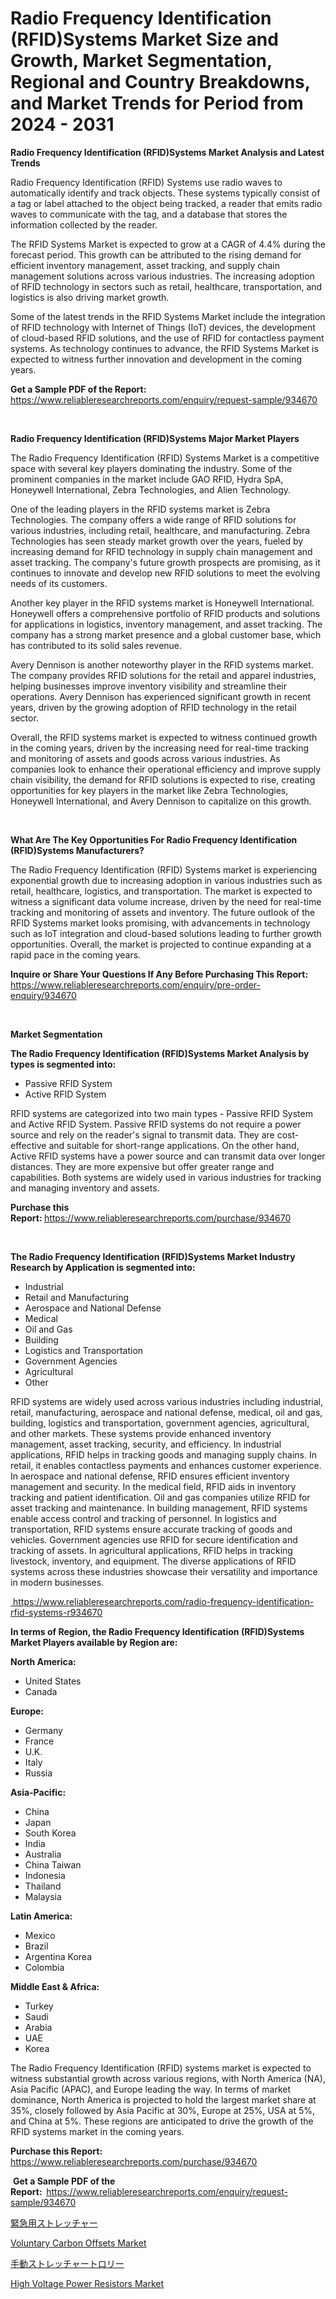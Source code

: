 <p><h1>Radio Frequency Identification (RFID)Systems Market Size and Growth, Market Segmentation, Regional and Country Breakdowns, and Market Trends for Period from 2024 -  2031</h1></p><p><strong>Radio Frequency Identification (RFID)Systems Market Analysis and Latest Trends</strong></p>
<p><p>Radio Frequency Identification (RFID) Systems use radio waves to automatically identify and track objects. These systems typically consist of a tag or label attached to the object being tracked, a reader that emits radio waves to communicate with the tag, and a database that stores the information collected by the reader.</p><p>The RFID Systems Market is expected to grow at a CAGR of 4.4% during the forecast period. This growth can be attributed to the rising demand for efficient inventory management, asset tracking, and supply chain management solutions across various industries. The increasing adoption of RFID technology in sectors such as retail, healthcare, transportation, and logistics is also driving market growth.</p><p>Some of the latest trends in the RFID Systems Market include the integration of RFID technology with Internet of Things (IoT) devices, the development of cloud-based RFID solutions, and the use of RFID for contactless payment systems. As technology continues to advance, the RFID Systems Market is expected to witness further innovation and development in the coming years.</p></p>
<p><strong>Get a Sample PDF of the Report:&nbsp;</strong> <a href="https://www.reliableresearchreports.com/enquiry/request-sample/934670">https://www.reliableresearchreports.com/enquiry/request-sample/934670</a></p>
<p>&nbsp;</p>
<p><strong>Radio Frequency Identification (RFID)Systems Major Market Players</strong></p>
<p><p>The Radio Frequency Identification (RFID) Systems Market is a competitive space with several key players dominating the industry. Some of the prominent companies in the market include GAO RFID, Hydra SpA, Honeywell International, Zebra Technologies, and Alien Technology.</p><p>One of the leading players in the RFID systems market is Zebra Technologies. The company offers a wide range of RFID solutions for various industries, including retail, healthcare, and manufacturing. Zebra Technologies has seen steady market growth over the years, fueled by increasing demand for RFID technology in supply chain management and asset tracking. The company's future growth prospects are promising, as it continues to innovate and develop new RFID solutions to meet the evolving needs of its customers.</p><p>Another key player in the RFID systems market is Honeywell International. Honeywell offers a comprehensive portfolio of RFID products and solutions for applications in logistics, inventory management, and asset tracking. The company has a strong market presence and a global customer base, which has contributed to its solid sales revenue.</p><p>Avery Dennison is another noteworthy player in the RFID systems market. The company provides RFID solutions for the retail and apparel industries, helping businesses improve inventory visibility and streamline their operations. Avery Dennison has experienced significant growth in recent years, driven by the growing adoption of RFID technology in the retail sector.</p><p>Overall, the RFID systems market is expected to witness continued growth in the coming years, driven by the increasing need for real-time tracking and monitoring of assets and goods across various industries. As companies look to enhance their operational efficiency and improve supply chain visibility, the demand for RFID solutions is expected to rise, creating opportunities for key players in the market like Zebra Technologies, Honeywell International, and Avery Dennison to capitalize on this growth.</p></p>
<p>&nbsp;</p>
<p><strong>What Are The Key Opportunities For Radio Frequency Identification (RFID)Systems Manufacturers?</strong></p>
<p><p>The Radio Frequency Identification (RFID) Systems market is experiencing exponential growth due to increasing adoption in various industries such as retail, healthcare, logistics, and transportation. The market is expected to witness a significant data volume increase, driven by the need for real-time tracking and monitoring of assets and inventory. The future outlook of the RFID Systems market looks promising, with advancements in technology such as IoT integration and cloud-based solutions leading to further growth opportunities. Overall, the market is projected to continue expanding at a rapid pace in the coming years.</p></p>
<p><strong>Inquire or Share Your Questions If Any Before Purchasing This Report:</strong> <a href="https://www.reliableresearchreports.com/enquiry/pre-order-enquiry/934670">https://www.reliableresearchreports.com/enquiry/pre-order-enquiry/934670</a></p>
<p>&nbsp;</p>
<p><strong>Market Segmentation</strong></p>
<p><strong>The Radio Frequency Identification (RFID)Systems Market Analysis by types is segmented into:</strong></p>
<p><ul><li>Passive RFID System</li><li>Active RFID System</li></ul></p>
<p><p>RFID systems are categorized into two main types - Passive RFID System and Active RFID System. Passive RFID systems do not require a power source and rely on the reader's signal to transmit data. They are cost-effective and suitable for short-range applications. On the other hand, Active RFID systems have a power source and can transmit data over longer distances. They are more expensive but offer greater range and capabilities. Both systems are widely used in various industries for tracking and managing inventory and assets.</p></p>
<p><strong>Purchase this Report:&nbsp;</strong><a href="https://www.reliableresearchreports.com/purchase/934670">https://www.reliableresearchreports.com/purchase/934670</a></p>
<p>&nbsp;</p>
<p><strong>The Radio Frequency Identification (RFID)Systems Market Industry Research by Application is segmented into:</strong></p>
<p><ul><li>Industrial</li><li>Retail and Manufacturing</li><li>Aerospace and National Defense</li><li>Medical</li><li>Oil and Gas</li><li>Building</li><li>Logistics and Transportation</li><li>Government Agencies</li><li>Agricultural</li><li>Other</li></ul></p>
<p><p>RFID systems are widely used across various industries including industrial, retail, manufacturing, aerospace and national defense, medical, oil and gas, building, logistics and transportation, government agencies, agricultural, and other markets. These systems provide enhanced inventory management, asset tracking, security, and efficiency. In industrial applications, RFID helps in tracking goods and managing supply chains. In retail, it enables contactless payments and enhances customer experience. In aerospace and national defense, RFID ensures efficient inventory management and security. In the medical field, RFID aids in inventory tracking and patient identification. Oil and gas companies utilize RFID for asset tracking and maintenance. In building management, RFID systems enable access control and tracking of personnel. In logistics and transportation, RFID systems ensure accurate tracking of goods and vehicles. Government agencies use RFID for secure identification and tracking of assets. In agricultural applications, RFID helps in tracking livestock, inventory, and equipment. The diverse applications of RFID systems across these industries showcase their versatility and importance in modern businesses.</p></p>
<p><a href="https://www.reliableresearchreports.com/radio-frequency-identification-rfid-systems-r934670">&nbsp;https://www.reliableresearchreports.com/radio-frequency-identification-rfid-systems-r934670</a></p>
<p><strong>In terms of Region, the Radio Frequency Identification (RFID)Systems Market Players available by Region are:</strong></p>
<p>
    <p> <strong> North America: </strong>
        <ul>
            <li>United States</li>
            <li>Canada</li>
        </ul>
        </p> 
    <p> <strong> Europe: </strong>
        <ul>
            <li>Germany</li>
            <li>France</li>
            <li>U.K.</li>
            <li>Italy</li>
            <li>Russia</li>
        </ul>
        </p> 
    <p> <strong> Asia-Pacific: </strong>
        <ul>
            <li>China</li>
            <li>Japan</li>
            <li>South Korea</li>
            <li>India</li>
            <li>Australia</li>
            <li>China Taiwan</li>
            <li>Indonesia</li>
            <li>Thailand</li>
            <li>Malaysia</li>
        </ul>
        </p> 
    <p> <strong> Latin America: </strong>
        <ul>
            <li>Mexico</li>
            <li>Brazil</li>
            <li>Argentina Korea</li>
            <li>Colombia</li>
        </ul>
        </p> 
    <p> <strong> Middle East & Africa: </strong>
        <ul>
            <li>Turkey</li>
            <li>Saudi</li>
            <li>Arabia</li>
            <li>UAE</li>
            <li>Korea</li>
        </ul>
    </p>
    </p>
<p><p>The Radio Frequency Identification (RFID) systems market is expected to witness substantial growth across various regions, with North America (NA), Asia Pacific (APAC), and Europe leading the way. In terms of market dominance, North America is projected to hold the largest market share at 35%, closely followed by Asia Pacific at 30%, Europe at 25%, USA at 5%, and China at 5%. These regions are anticipated to drive the growth of the RFID systems market in the coming years.</p></p>
<p><strong>Purchase this Report: </strong><a href="https://www.reliableresearchreports.com/purchase/934670">https://www.reliableresearchreports.com/purchase/934670</a></p>
<p>&nbsp;<strong>Get a Sample PDF of the Report:&nbsp;&nbsp;</strong><a href="https://www.reliableresearchreports.com/enquiry/request-sample/934670">https://www.reliableresearchreports.com/enquiry/request-sample/934670</a></p>
<p><strong></strong></p>
<p><p><a href="https://github.com/RodHoppe07/Market-Research-Report-List-2/blob/main/9351328151677.md">緊急用ストレッチャー</a></p><p><a href="https://github.com/niyotibauri9/Market-Research-Report-List-1/blob/main/voluntary-carbon-offsets-market.md">Voluntary Carbon Offsets Market</a></p><p><a href="https://github.com/reliezer65/Market-Research-Report-List-1/blob/main/3973040151678.md">手動ストレッチャートロリー</a></p><p><a href="https://github.com/sofayahoo2023/Market-Research-Report-List-5/blob/main/high-voltage-power-resistors-market.md">High Voltage Power Resistors Market</a></p></p>
